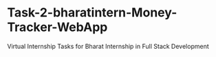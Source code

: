 # Task-2-bharatintern-Money-Tracker-WebApp
Virtual Internship Tasks for Bharat Internship in Full Stack Development
